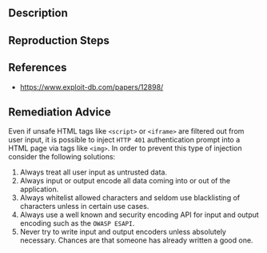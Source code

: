 ## Description


## Reproduction Steps


## References

- https://www.exploit-db.com/papers/12898/


## Remediation Advice

Even if unsafe HTML tags like `<script>` or `<iframe>` are filtered out from user input, it is possible to inject `HTTP 401` authentication prompt into a HTML page via tags like `<img>`. In order to prevent this type of injection consider the following solutions:

1. Always treat all user input as untrusted data.
2. Always input or output encode all data coming into or out of the application.
3. Always whitelist allowed characters and seldom use blacklisting of characters unless in certain use cases.
4. Always use a well known and security encoding API for input and output encoding such as the `OWASP ESAPI`.
5. Never try to write input and output encoders unless absolutely necessary. Chances are that someone has already written a good one.
